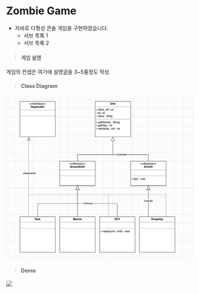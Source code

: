 # Zombie Game 
- 자바로 다형성 콘솔 게임을 구현하였습니다.
  - 서브 목록 1
  - 서브 목록 2 


> #### 게임 설명
게임의 컨셉은 여기에 설명글을 3~5줄정도 작성.

> #### Class Diagram
![클래스 다이어그램](https://github.com/5windy/zombie/blob/main/resources/class%20diagram.png)

> #### Demo
<img src="https://github.com/5windy/zombie/blob/main/resources/demo.gif" width="400px">
